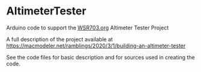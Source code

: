 # AltimeterTester
Arduino code to support the [WSR703.org](http://WSR703.org) Altimeter Tester Project

A full description of the project available at https://macmodeler.net/ramblings/2020/3/1/building-an-altimeter-tester

See the code files for basic description and for sources used in creating the code.
